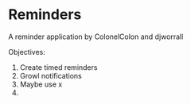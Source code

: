 Reminders
=========

A reminder application by ColonelColon and djworrall


Objectives:

1. Create timed reminders
2. Growl notifications
3. Maybe use x
4. 

